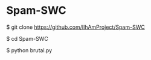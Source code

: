 # Spam-SWC

$ git clone https://github.com/IlhAmProject/Spam-SWC

$ cd Spam-SWC

$ python brutal.py

